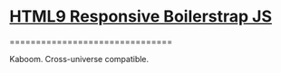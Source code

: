 # [HTML9 Responsive Boilerstrap JS](http://html9responsiveboilerstrapjs.com)
===============================

Kaboom. Cross-universe compatible.